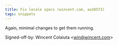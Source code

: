 ```yaml
---
title: Fix locale specs (wincent.com, aa385f3)
tags: snippets
---
```


Again, minimal changes to get them running.

Signed-off-by: Wincent Colaiuta &lt;win@wincent.com&gt;
